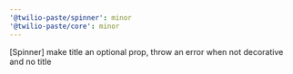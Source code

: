 ```yaml
---
'@twilio-paste/spinner': minor
'@twilio-paste/core': minor
---
```


[Spinner] make title an optional prop, throw an error when not decorative and no title
